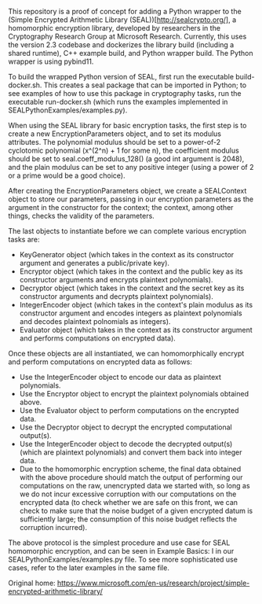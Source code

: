 This repository is a proof of concept for adding a Python wrapper to the
(Simple Encrypted Arithmetic Library (SEAL))[http://sealcrypto.org/], a homomorphic encryption library,
developed by researchers in the Cryptography Research Group at Microsoft Research. Currently, this uses
the version 2.3 codebase and dockerizes the library build (including a shared runtime), C++ example build,
and Python wrapper build. The Python wrapper is using pybind11.

To build the wrapped Python version of SEAL, first run the executable build-docker.sh. This creates a seal
package that can be imported in Python; to see examples of how to use this package in cryptography tasks,
run the executable run-docker.sh (which runs the examples implemented in SEALPythonExamples/examples.py).

When using the SEAL library for basic encryption tasks, the first step is to create a new EncryptionParameters
object, and to set its modulus attributes. The polynomial modulus should be set to a power-of-2 cyclotomic
polynomial (x^(2^n) + 1 for some n), the coefficient modulus should be set to seal.coeff_modulus_128(<int argument>)
(a good int argument is 2048), and the plain modulus can be set to any positive integer (using
a power of 2 or a prime would be a good choice).

After creating the EncryptionParameters object, we create a SEALContext object to store our parameters, passing in
our encryption parameters as the argument in the constructor for the context; the context, among other things, checks
the validity of the parameters.

The last objects to instantiate before we can complete various encryption tasks are:
- KeyGenerator object (which takes in the context as its constructor argument and generates a public/private key).
- Encryptor object (which takes in the context and the public key as its constructor arguments and encrypts plaintext
  polynomials).
- Decryptor object (which takes in the context and the secret key as its constructor arguments and decrypts plaintext
  polynomials).
- IntegerEncoder object (which takes in the context's plain modulus as its constructor argument and encodes integers
  as plaintext polynomials and decodes plaintext polnomials as integers).
- Evaluator object (which takes in the context as its constructor argument and performs computations on encrypted data).

Once these objects are all instantiated, we can homomorphically encrypt and perform computations on encrypted data as follows:
- Use the IntegerEncoder object to encode our data as plaintext polynomials.
- Use the Encryptor object to encrypt the plaintext polynomials obtained above.
- Use the Evaluator object to perform computations on the encrypted data.
- Use the Decryptor object to decrypt the encrypted computational output(s).
- Use the IntegerEncoder object to decode the decrypted output(s) (which are plaintext polynomials) and convert them back
  into integer data.
- Due to the homomorphic encryption scheme, the final data obtained with the above procedure should match the output of
  performing our computations on the raw, unencrypted data we started with, so long as we do not incur excessive corruption
  with our computations on the encrypted data (to check whether we are safe on this front, we can check to make sure that
  the noise budget of a given encrypted datum is sufficiently large; the consumption of this noise budget reflects the
  corruption incurred).

The above protocol is the simplest procedure and use case for SEAL homomorphic encryption, and can be seen in Example Basics: I
in our SEALPythonExamples/examples.py file. To see more sophisticated use cases, refer to the later examples in the same file.

Original home: https://www.microsoft.com/en-us/research/project/simple-encrypted-arithmetic-library/
